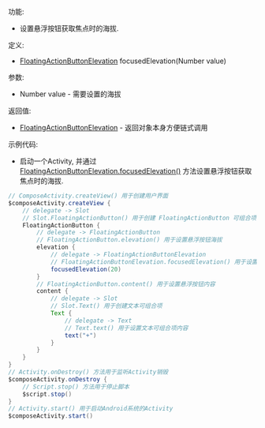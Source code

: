 功能:

+ 设置悬浮按钮获取焦点时的海拔.

定义:

+ [FloatingActionButtonElevation](/API/UI/Compose/Widget/FloatingActionButton/FloatingActionButtonElevation/README.md)
  focusedElevation(Number value)

参数:

+ Number value - 需要设置的海拔

返回值:

+ [FloatingActionButtonElevation](
  /API/UI/Compose/Widget/FloatingActionButton/FloatingActionButtonElevation/README.md) - 返回对象本身方便链式调用

示例代码:

+ 启动一个Activity,
  并通过 [FloatingActionButtonElevation.focusedElevation()](/API/UI/Compose/Widget/FloatingActionButton/FloatingActionButtonElevation/README.md?id=focusedElevation)
  方法设置悬浮按钮获取焦点时的海拔.

```groovy
// ComposeActivity.createView() 用于创建用户界面
$composeActivity.createView {
    // delegate -> Slot
    // Slot.FloatingActionButton() 用于创建 FloatingActionButton 可组合项
    FloatingActionButton {
        // delegate -> FloatingActionButton
        // FloatingActionButton.elevation() 用于设置悬浮按钮海拔
        elevation {
            // delegate -> FloatingActionButtonElevation
            // FloatingActionButtonElevation.focusedElevation() 用于设置悬浮按钮获取焦点时的海拔
            focusedElevation(20)
        }
        // FloatingActionButton.content() 用于设置悬浮按钮内容
        content {
            // delegate -> Slot
            // Slot.Text() 用于创建文本可组合项
            Text {
                // delegate -> Text
                // Text.text() 用于设置文本可组合项内容
                text("+")
            }
        }
    }
}
// Activity.onDestroy() 方法用于监听Activity销毁
$composeActivity.onDestroy {
    // Script.stop() 方法用于停止脚本
    $script.stop()
}
// Activity.start() 用于启动Android系统的Activity
$composeActivity.start()
```